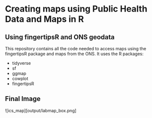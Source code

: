 # Creating maps using Public Health Data and Maps in R
## Using fingertipsR and ONS geodata

This repository contains all the code needed to access maps using the fingertipsR package and maps from the ONS. It uses the R packages:
  - tidyverse
  - sf
  - ggmap
  - cowplot
  - fingertipsR

## Final Image
![ics_map][output/labmap_box.png]
